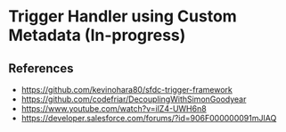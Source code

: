 # Trigger Handler using Custom Metadata (In-progress)

## References
- https://github.com/kevinohara80/sfdc-trigger-framework
- https://github.com/codefriar/DecouplingWithSimonGoodyear
- https://www.youtube.com/watch?v=ilZ4-UWH6n8
- https://developer.salesforce.com/forums/?id=906F000000091mJIAQ